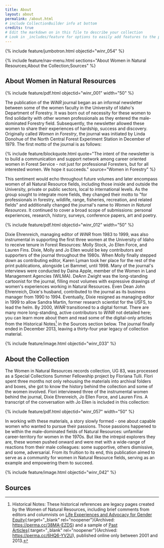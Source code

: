 ```yaml
---
title: About
layout: about
permalink: /about.html
# include CollectionBuilder info at bottom
credits: true
# Edit the markdown on in this file to describe your collection
# Look in _includes/feature for options to easily add features to the page
---
```


{% include feature/jumbotron.html objectid="winr_054" %} 

{% include feature/nav-menu.html sections="About Women in Natural Resources;About the Collection;Sources" %}

## About Women in Natural Resources

{% include feature/pdf.html objectid="winr_001" width="50" %}

The publication of the *WiNR* journal began as an informal newsletter between some of the women faculty in the University of Idaho's Department of Forestry. It was born out of necessity for these women to find solidarity with other women professionals as they entered the male-dominated Forestry field. Subsequently, the newsletter allowed these women to share their experiences of hardship, success and discovery. Originally called *Women in Forestry*, the journal was initiated by Linda Donohue of the North Central Forest Experiment Station in December of 1979. The first motto of the journal is as follows: 

{% include feature/blockquote.html quote="The intent of the newsletter is to build a communication and support network among career oriented women in Forest Service - not just for professional Foresters, but for all interested women. We hope it succeeds." source="Women in Forestry" %}

This sentiment would echo throughout future volumes and later encompass women of all Natural Resource fields, including those inside and outside the University, private or public sectors, local to international levels. As the group sought to integrate more fields, they changed their motto to "for professionals in forestry, wildlife, range, fisheries, recreation, and related fields" and additionally changed the journal's name to *Women in Natural Resources*. It continued to cover a broad scope of submissions: personal experiences, research, history, surveys, conference papers, art and poetry.  

{% include feature/pdf.html objectid="winr_012" width="50" %}

Dixie Ehrenreich, managing editor of *WiNR* from 1983 to 1999, was also instrumental in supporting the first three women at the University of Idaho to receive tenure in Forest Resources: Molly Stock, Jo Ellen Force, and Lauren Fins. Dixie, Molly and Jo Ellen would be key contributors and supporters of the journal throughout the 1980s. When Molly finally stepped down as contributing editor, Karen Lyman took her place for the rest of the print publications, alongside Lei Bammel, until 1998. Many of the journal's interviews were conducted by Daina Apple, member of the Women in Land Management Agencies (WILMA). DeAnn Zwight was the long-standing cartoonist for the journal, filling most volumes with expressive drawings of women's experiences working in Natural Resources. Even Dean John Ehrenreich, Dixie's husband, contributed to the journal as its business manager from 1990 to 1994. Eventually, Dixie resigned as managing editor in 1999 to allow Sandra Martin, former research scientist for the USFS, to lead the helm. By 2000, *WiNR* transitioned to a digital format. There are many more long-standing, active contributors to *WiNR* not detailed here; you can learn more about them and read some of the digital-only articles from the Historical Notes[^1] in the Sources section  below. The journal finally ended in December 2013, leaving a thirty-four year legacy of collection material. 

{% include feature/image.html objectid="winr_033" %}

## About the Collection

The Women in Natural Resources records collection, UG 83, was processed as a Special Collections Summer Fellowship project by Floriana Tulli. Flori spent three months not only rehousing the materials into archival folders and boxes, she got to know the history behind the collection and some of the women involved. Flori interviewed three of the instrumental women behind the journal, Dixie Ehrenreich, Jo Ellen Force, and Lauren Fins. A transcript of the conversation with Jo Ellen is included in this collection: 

{% include feature/pdf.html objectid="winr_057" width="50" %}

In working with these materials, a story slowly formed - one about capable women who wanted to pursue their passions. Those passions happened to be within the male-dominated fields of Natural Resources: unfamiliar career-territory for women in the 1970s. But like the intrepid explorers they are, these women pushed onward and were met with a wide-range of reactions from their male colleagues: some supportive, others dismissive, and some, adversarial. From its fruition to its end, this publication aimed to serve as a community for women in Natural Resource fields, serving as an example and empowering them to succeed.

{% include feature/image.html objectid="winr_042" %}

## Sources

[^1]: Historical Notes: These historical references are legacy pages created by the Women of Natural Resources, including brief comments from editors and columnists on [Life Experiences and Advocacy for Gender Equity](https://www.webpages.uidaho.edu/winr/winrgroup.htm){:target="_blank" rel="noopener"}(Archived: https://perma.cc/38MA-EZDS) and a sample of [Past Articles](https://www.webpages.uidaho.edu/winr/){:target="_blank" rel="noopener"}(Archived: https://perma.cc/6HQ6-YV2U), published online only between 2001 and 2013. 